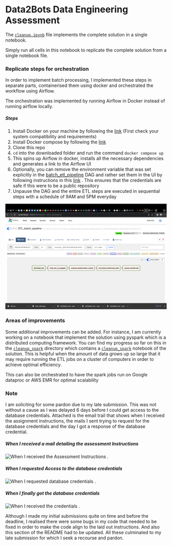 # Data2Bots Data Engineering Assessment

The [`cleanup.ipynb`](https://github.com/Akawi85/data2bots/blob/main/cleanup.ipynb) file implements the complete solution in a single notebook.  

Simply run all cells in this notebook to replicate the complete solution from a single notebook file.

### Replicate steps for orchestration
In order to implement batch processing, I implemented these steps in separate parts, containerised them using docker
and orchestrated the workflow using Airflow.

The orchestration was implemented by running Airflow in Docker instead of running airflow locally.

##### Steps 

1. Install Docker on your machine by following the [link](https://docs.docker.com/engine/install/) (First check your system compatibility and requirements)  
2. Install Docker compose by following the [link](https://www.digitalocean.com/community/tutorials/how-to-install-and-use-docker-compose-on-ubuntu-20-04)  
3. Clone this repo
4. `cd` into the downloaded folder and run the command `docker compose up`
5. This spins up Airflow in docker, installs all the necessary dependencies and generates a link to the Airflow UI
6. Optionally, you can remove the environment variable that was set explicitly in the [batch_etl_pipeline](https://github.com/Akawi85/data2bots/blob/main/dags/airflow_dags/batch_etl_pipeline.py) DAG and rather set them in the UI by following instructions in this [link](https://airflow.apache.org/docs/apache-airflow/stable/howto/variable.html) . This ensures that the credentials are safe if this were to be a public repository  
7. Unpause the DAG and the entire ETL steps are executed in sequential steps with a schedule of 9AM and 5PM everyday

![Image of successful ETL DAG run](https://github.com/Akawi85/data2bots/blob/main/images/Screenshot%202023-06-26%20at%2019.45.53.png)

### Areas of improvements

Some additional improvements can be added. For instance, I am currently working on a notebook that implement the solution using pyspark which is a distributed computing framework. You can find my progress so far on this in the [`cleanup_spark`](https://github.com/Akawi85/data2bots/tree/main/cleanup_spark) directory which contains a [`cleanup_spark`](https://github.com/Akawi85/data2bots/blob/main/cleanup_spark/cleanup_spark.ipynb) notebook of the solution. This is helpful when the amount of data grows up so large that it may require running the ETL jobs on a cluster of computers in order to achieve optimal efficiency.

This can also be orchestrated to have the spark jobs run on Google dataproc or AWS EMR for optimal scalability

### Note

I am soliciting for some pardon due to my late submission. This was not without a cause as I was delayed 6 days before I could get access to the database credentials. Attached is the email trail that shows when I received the assignment instructions, the mails I sent trying to request for the database credentials and the day I got a response of the database credential. 

##### When I received a mail detailing the assessment Instructions

![When I received the Assessment Instructions](https://github.com/Akawi85/data2bots/blob/main/images/Screenshot%202023-06-26%20at%2021.12.29.png) . 


##### When I requested Access to the database credentials

![When I requested database credentials](https://github.com/Akawi85/data2bots/blob/main/images/Screenshot%202023-06-26%20at%2021.13.22.png) . 


##### When I finally got the database credentials

![When I received the credentials](https://github.com/Akawi85/data2bots/blob/main/images/Screenshot%202023-06-26%20at%2021.13.55.png) . 


Although I made my initial submissions quite on time and before the deadline, I realised there were some bugs in my code that needed to be fixed in order to make the code align to the laid out instructions. And also this section of the README had to be updated. All these culminated to my late submission for which I seek a recourse and pardon.